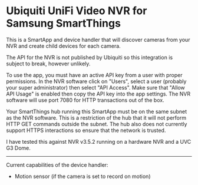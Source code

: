 # Ubiquiti UniFi Video NVR for Samsung SmartThings
This is a SmartApp and device handler that will discover cameras from your NVR and create child devices for each camera.

The API for the NVR is not published by Ubiquiti so this integration is subject to break, however unlikely.  

To use the app, you must have an active API key from a user with proper permissions.  In the NVR software click on "Users", select a user (probably your super administrator) then select "API Access".  Make sure that "Allow API Usage" is enabled then copy the API key into the app settings.  The NVR software will use port 7080 for HTTP transactions out of the box.

Your SmartThings hub running this SmartApp must be on the same subnet as the NVR software.  This is a restriction of the hub that it will not perform HTTP GET commands outside the subnet.  The hub also does not currently support HTTPS interactions so ensure that the network is trusted.

I have tested this against NVR v3.5.2 running on a hardware NVR and a UVC G3 Dome.

---
Current capabilities of the device handler:
  * Motion sensor (if the camera is set to record on motion)
